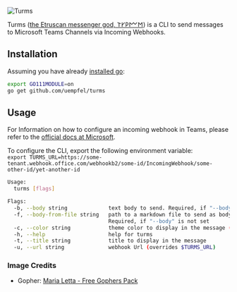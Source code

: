 ![Turms](https://user-images.githubusercontent.com/28337775/114446466-8a8e8c00-9bd1-11eb-88fd-38924dfdb0fc.png)

Turms ([the Etruscan messenger god, 𐌕𐌖𐌓𐌌𐌑](https://en.wikipedia.org/wiki/Turms)) is a CLI to send messages
to Microsoft Teams Channels via Incoming Webhooks.

## Installation
Assuming you have already [installed go](https://golang.org/doc/install):

```sh
export GO111MODULE=on
go get github.com/uempfel/turms
```

## Usage
For Information on how to configure an incoming webhook in Teams,
please refer to the [official docs at Microsoft](https://docs.microsoft.com/en-us/microsoftteams/platform/webhooks-and-connectors/how-to/add-incoming-webhook).  

To configure the CLI, export the following environment variable:  
`export TURMS_URL=https://some-tenant.webhook.office.com/webhookb2/some-id/IncomingWebhook/some-other-id/yet-another-id`


```bash
Usage:
  turms [flags]

Flags:
  -b, --body string             text body to send. Required, if "--body-from-file" is not set
  -f, --body-from-file string   path to a markdown file to send as body (takes precedence over the "--body" flag)
                                Required, if "--body" is not set
  -c, --color string            theme color to display in the message (webcolors or hexcodes are supported)
  -h, --help                    help for turms
  -t, --title string            title to display in the message
  -u, --url string              webhook Url (overrides $TURMS_URL)
  ```
  
### Image Credits
* Gopher: [Maria Letta - Free Gophers Pack](https://github.com/MariaLetta/free-gophers-pack)
